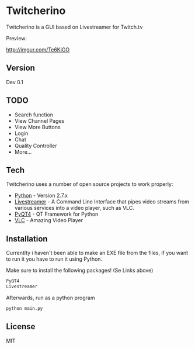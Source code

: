 Twitcherino
=========

Twitcherino is a GUI based on Livestreamer for Twitch.tv

Preview:


http://imgur.com/Te6KiGO


Version
----

Dev 0.1

TODO
-----
* Search function
* View Channel Pages
* View More Buttons
* Login
* Chat
* Quality Controller
* More...

Tech
-----------

Twitcherino uses a number of open source projects to work properly:

* [Python] - Version 2.7.x
* [Livestreamer] - A Command Line Interface that pipes video streams from various services into a video player, such as VLC. 
* [PyQT4] - QT Framework for Python
* [VLC] - Amazing Video Player

Installation
--------------
Currentlty i haven't been able to make an EXE file from the files, if you want to run it you have to run it using Python.

Make sure to install the following packages! (Se Links above)
```sh
PyQT4
Livestreamer
```
Afterwards, run as a python program
```sh
python main.py
```


License
----

MIT



[Livestreamer]:http://livestreamer.tanuki.se/
[PyQT4]:http://www.riverbankcomputing.co.uk/software/pyqt/download
[Python]:https://www.python.org/
[VLC]:http://www.videolan.org/vlc/

